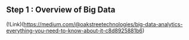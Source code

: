 ## Step 1 : Overview of Big Data
(!Link)(https://medium.com/@oakstreetechnologies/big-data-analytics-everything-you-need-to-know-about-it-c8d8925881b6)
